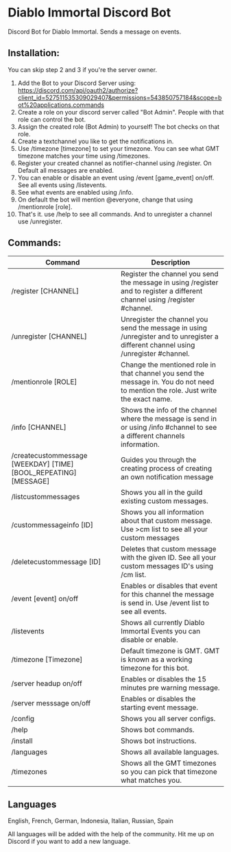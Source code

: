 # Diablo Immortal Discord Bot

Discord Bot for Diablo Immortal. Sends a message on events.

## Installation:

You can skip step 2 and 3 if you're the server owner.

1. Add the Bot to your Discord Server
   using: https://discord.com/api/oauth2/authorize?client_id=527511535309029407&permissions=543850757184&scope=bot%20applications.commands
2. Create a role on your discord server called "Bot Admin". People with that role can control the bot.
3. Assign the created role (Bot Admin) to yourself! The bot checks on that role.
4. Create a textchannel you like to get the notifications in.
5. Use /timezone [timezone] to set your timezone. You can see what GMT timezone matches your time using /timezones.
6. Register your created channel as notifier-channel using /register. On Default all messages are enabled.
7. You can enable or disable an event using /event [game_event] on/off. See all events using /listevents.
8. See what events are enabled using /info.
9. On default the bot will mention @everyone, change that using /mentionrole [role].
10. That's it. use /help to see all commands. And to unregister a channel use /unregister.

## Commands:

| Command | Description |
|------|------|
|/register [CHANNEL] | Register the channel you send the message in using /register and to register a different channel using /register #channel.
|/unregister [CHANNEL] | Unregister the channel you send the message in using /unregister and to unregister a different channel using /unregister #channel.
|/mentionrole [ROLE] | Change the mentioned role in that channel you send the message in. You do not need to mention the role. Just write the exact name.
|/info [CHANNEL] | Shows the info of the channel where the message is send in or using /info #channel to see a different channels information.
|/createcustommessage [WEEKDAY] [TIME] [BOOL_REPEATING] [MESSAGE] | Guides you through the creating process of creating an own notification message
|/listcustommessages | Shows you all in the guild existing custom messages.
|/custommessageinfo [ID] | Shows you all information about that custom message. Use >cm list to see all your custom messages
|/deletecustommessage [ID] | Deletes that custom message with the given ID. See all your custom messages ID's using /cm list.
|/event [event] on/off | Enables or disables that event for this channel the message is send in. Use /event list to see all events.
|/listevents | Shows all currently Diablo Immortal Events you can disable or enable.
|/timezone [Timezone] | Default timezone is GMT. GMT is known as a working timezone for this bot.
|/server headup on/off | Enables or disables the 15 minutes pre warning message.
|/server messsage on/off | Enables or disables the starting event message.
|/config | Shows you all server configs.
|/help | Shows bot commands.
|/install | Shows bot instructions.
|/languages | Shows all available languages.
|/timezones | Shows all the GMT timezones so you can pick that timezone what matches you.

## Languages

English, French, German, Indonesia, Italian, Russian, Spain

All languages will be added with the help of the community. Hit me up on Discord if you want to add a new language.
